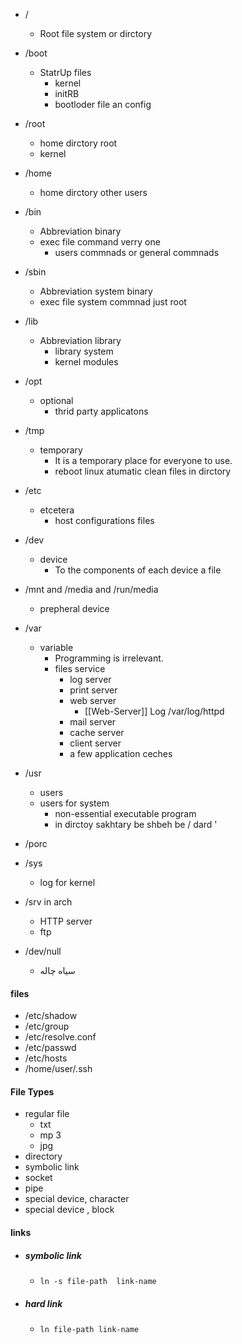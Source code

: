 - /
    -  Root file system or dirctory
- /boot
    
    - StatrUp files
        - kernel    
        - initRB
        - bootloder file an config
- /root
    - home dirctory root
    - kernel
- /home
    - home dirctory other users
- /bin
    - Abbreviation binary
    - exec file command verry one       
        - users commnads or general commnads
- /sbin
    - Abbreviation system binary
    - exec file system commnad just root
- /lib
    - Abbreviation library  
        - library system
        - kernel modules
- /opt    
    - optional
        - thrid party applicatons
- /tmp
    - temporary
        - It is a temporary place for everyone to use.
        - reboot linux atumatic clean files in dirctory
- /etc
    - etcetera       
        - host configurations files
- /dev
    - device
        - To the components of each device a file
- /mnt and /media and /run/media
	-  prepheral device
- /var
    - variable
        - Programming is irrelevant.
        - files service
            - log server
            - print server
            - web server
	            - [[Web-Server]]  Log /var/log/httpd
            - mail server
            - cache server
            - client server
            - a few application ceches

- /usr    
    - users
    - users for system
        - non-essential executable program
        - in dirctoy sakhtary be shbeh be / dard '
- /porc
- /sys
    - log for kernel
- /srv in  arch
    - HTTP server
    - ftp 
- /dev/null 
	- سیاه چاله

#### files
- /etc/shadow
- /etc/group
- /etc/resolve.conf
- /etc/passwd
- /etc/hosts
- /home/user/.ssh

#### File Types
- regular file
    - txt
    - mp 3
    - jpg
- directory
- symbolic link
- socket
- pipe
- special device, character
- special device , block

#### links
- ##### symbolic link
	- `ln -s file-path  link-name`
- ##### hard link
	- `ln file-path link-name`
 